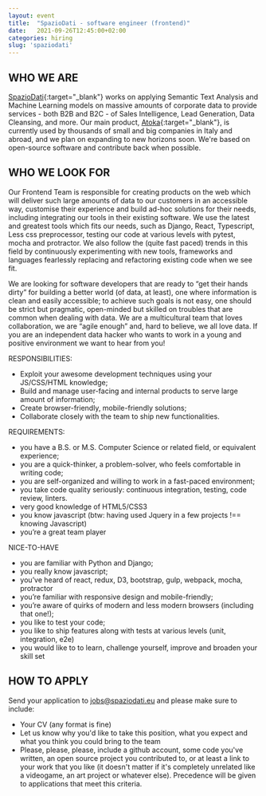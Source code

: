 ```yaml
---
layout: event
title:  "SpazioDati - software engineer (frontend)"
date:   2021-09-26T12:45:00+02:00
categories: hiring
slug: 'spaziodati'
---
```


## WHO WE ARE
[SpazioDati](http://spaziodati.eu){:target="_blank"} works on applying Semantic Text Analysis and Machine Learning models on massive amounts of corporate data to provide services - both B2B and B2C - of Sales Intelligence, Lead Generation, Data Cleansing, and more.
Our main product, [Atoka](http://atoka.io){:target="_blank"}, is currently used by thousands of small and big companies in Italy and abroad, and we plan on expanding to new horizons soon. We're based on open-source software and contribute back when possible.

## WHO WE LOOK FOR
Our Frontend Team is responsible for creating products on the web which will deliver such large amounts of data to our customers in an accessible way, customise their experience and build ad-hoc solutions for their needs, including integrating our tools in their existing software. We use the latest and greatest tools which fits our needs, such as Django, React, Typescript, Less css preprocessor, testing our code at various levels with pytest, mocha and protractor. We also follow the (quite fast paced) trends in this field by continuously experimenting with new tools, frameworks and languages fearlessly replacing and refactoring existing code when we see fit.

We are looking for software developers that are ready to “get their hands dirty” for building a better world (of data, at least), one where information is clean and easily accessible; to achieve such goals is not easy, one should be strict but pragmatic, open-minded but skilled on troubles that are common when dealing with data. We are a multicultural team that loves collaboration, we are “agile enough” and, hard to believe, we all love data. If you are an independent data hacker who wants to work in a young and positive environment we want to hear from you!

RESPONSIBILITIES:
- Exploit your awesome development techniques using your JS/CSS/HTML knowledge;
- Build and manage user-facing and internal products to serve large amount of information;
- Create browser-friendly, mobile-friendly solutions;
- Collaborate closely with the team to ship new functionalities.

REQUIREMENTS:
- you have a B.S. or M.S. Computer Science or related field, or equivalent experience;
- you are a quick-thinker, a problem-solver, who feels comfortable in writing code;
- you are self-organized and willing to work in a fast-paced environment;
- you take code quality seriously: continuous integration, testing, code review, linters.
- very good knowledge of HTML5/CSS3
- you know javascript (btw: having used Jquery in a few projects !== knowing Javascript)
- you’re a great team player

NICE-TO-HAVE
- you are familiar with Python and Django;
- you really know javascript;
- you’ve heard of react, redux, D3, bootstrap, gulp, webpack, mocha, protractor
- you’re familiar with responsive design and mobile-friendly;
- you’re aware of quirks of modern and less modern browsers (including that one!);
- you like to test your code;
- you like to ship features along with tests at various levels (unit, integration, e2e)
- you would like to to learn, challenge yourself, improve and broaden your skill set

## HOW TO APPLY
Send your application to [jobs@spaziodati.eu](mailto:jobs@spaziodati.eu) and please make sure to include:
- Your CV (any format is fine)
- Let us know why you'd like to take this position, what you expect and what you think you could bring to the team
- Please, please, please, include a github account, some code you've written, an open source project you contributed to, or at least a link to your work that you like (it doesn't matter if it's completely unrelated like a videogame, an art project or whatever else). Precedence will be given to applications that meet this criteria.
